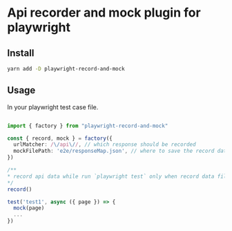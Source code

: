 # Api recorder and mock plugin for playwright

## Install

```sh
yarn add -D playwright-record-and-mock
```

## Usage

In your playwright test case file.

```typescript

import { factory } from "playwright-record-and-mock"

const { record, mock } = factory({
  urlMatcher: /\/api\//, // which response should be recorded
  mockFilePath: 'e2e/responseMap.json', // where to save the record data
})

/**
* record api data while run `playwright test` only when record data file not exists.
*/
record()

test('test1', async ({ page }) => {
  mock(page)
  ...
})

```
